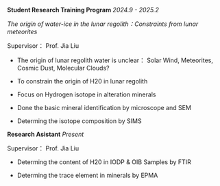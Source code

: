
**Student Research Training Program** <span class="year">*2024.9 - 2025.2*</span>

*The origin of water-ice in the lunar regolith：Constraints from lunar meteorites*
 
Supervisor： Prof. Jia Liu

- The origin of lunar regolith water is unclear： Solar Wind, Meteorites, Cosmic Dust, Molecular Clouds?

- To constrain the origin of H20 in lunar regolith
        
- Focus on Hydrogen isotope in alteration minerals
           
- Done the basic mineral identification by microscope and SEM
           
- Determing the isotope composition by SIMS
             

                    
**Research Asistant** <span class="year">*Present*</span>
              
Supervisor： Prof. Jia Liu
           
- Determing the content of H20 in IODP & OIB Samples by FTIR
        
- Determing the trace element in minerals by EPMA 

